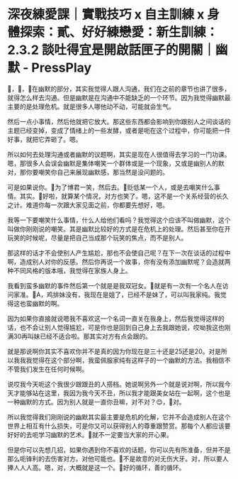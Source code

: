 # 深夜練愛課｜實戰技巧 x 自主訓練 x 身體探索：貳、好好練戀愛：新生訓練：2.3.2 談吐得宜是開啟話匣子的開關｜幽默 - PressPlay

🎼，🎼，🎼在幽默的部分，其实我觉得人跟人沟通，我们在之前的章节也讲了很多，就得怎么样去沟通。但是幽默是在沟通中不能缺乏的一个环节。因为我觉得幽默最主要的是处理危机。就是很多人哪他动不动，可能就会生气。

然后一点小事情，然后他就把它放大。那这些东西都会影响到你跟别人之间谈话的主题已经变掉，变成了情绪上的一些发酵，或者是呃在这个过程中，你可能把一件好事，就把它弄砸了。嗯。

所以如何去处理沟通或者幽默的议题啊，其实是现在人很值得去学习的一门功课。嗯，那很多人会误会幽默是集体嘲笑一个群体或是一个现象，又或是幽别人的默对，那你要嘲笑你自己来展现幽默感，那当然是没问题的。

可是如果说你。🎼为了博君一笑，然后去。🎼贬低某一个人，或是去嘲笑什么事情。其实。🎼好啦，就算某个情况，对方也笑了。嗯，这不是一个关系经营的长久之计。难道你每一次跟大家见面之前，你都要先想好，嗯。

我等一下要嘲笑什么事情，什么人给他们看吗？我觉得这个应该不叫做幽默，这个叫做你刚刚说的嘲笑。其是幽默比较好的方式是在危机上的处理。然后甚至你在开玩笑的时候呢，尽量是把自己当成那个玩笑的焦点，而不是别人。

那这样的话才不会使别人产生尴尬，那也不会使自己呢？在下一次在谈话的过程中啊，造成别人对你的反感。然后你再说一个故事，你有没有添加幽默呢？会造就两种不同风格的版本哦，我觉得在家族人身上。

我看到蛮多幽默的事件然后第一个就是是我双冠女。🎼就是有一次有一个名人在访问家准。🎼A，鸡排妹没有，我现在是姐了，已经不是妹了，可以叫我家纯。我觉得这也蛮幽默的啊。

因为如果你直接就说嗯我不喜欢这一个名词一直关在我身上，然后我觉得这样的话，也不会让别人觉得尴尬，可是你也是回到自己身上去我跟她说，哎呦我这也刚满30再叫妹已经不适合啦。那其实对方有点会跟的。

就是那说啊你其实不喜欢你并不是真的因为你现在是三十还是25还是20。对是所以我我我觉得在这个部分啊，我蛮佩服家纯有这样子的一个幽默的方法。我相信不不管我们发生在任何时候啊。

说哎我今天呃这个我很少跟跟丑的人搭档。她说啊另外一个就是说对啊，所以我今天才能够站在这里，我因为我今天不丑，所以我才能跟美女站在一起啊，这个也是一种幽默的方式。因为别人就是一直你丑嘛，对不对？😊，🎼对。

所以我觉得我们刚刚说的幽默其实最主要是危机的化解，它并不会造成别人在这个世界上相互有什么损失，可是你又可以获得别人的尊重跟赞赏。那每个人都应该要好好的去呃学习幽默的艺术。🎼就不一定要当大家的开心果。

但是你可以先想几招，如果你遇到你不喜欢的话题，你可以先有所准备，但并不是那么呃锋利的去伤害对方。对他可能也。🎼不是故意的对无伤大牙。对，所以要人捧人人人高。嗯，对，大概就是这一个。🎼好的循环，善的循环。

